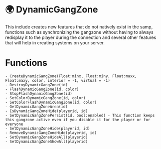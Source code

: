 # 🌍 DynamicGangZone
This include creates new features that do not natively exist in the samp, functions such as synchronizing the gangzone without having to always redisplay it to the player during the connection and several other features that will help in creating systems on your server.

# Functions
```pawn
- CreateDynamicGangZone(Float:minx, Float:miny, Float:maxx, Float:maxy, color, interior = -1, virtual = -1)
- DestroyDynamicGangZone(id)
- FlashDynamicGangZone(id, color)
- StopFlashDynamicGangZone(id)
- SetColorDynamicGangZone(id, color)
- SetColorFlashDynamicGangZone(id, color)
- GetDynamicGangZoneArea(id)
- IsDynamicGangZoneHide(playerid, id)
- SetDynamicGangZonePersist(id, bool:enabled) - This function keeps this gangzone active even if you disable it for the player or for everyone
- SetDynamicGangZoneHide(playerid, id)
- RemoveDynamicGangZoneHide(playerid, id)
- SetDynamicGangZoneHideAll(playerid)
- SetDynamicGangZoneShowAll(playerid)
```
